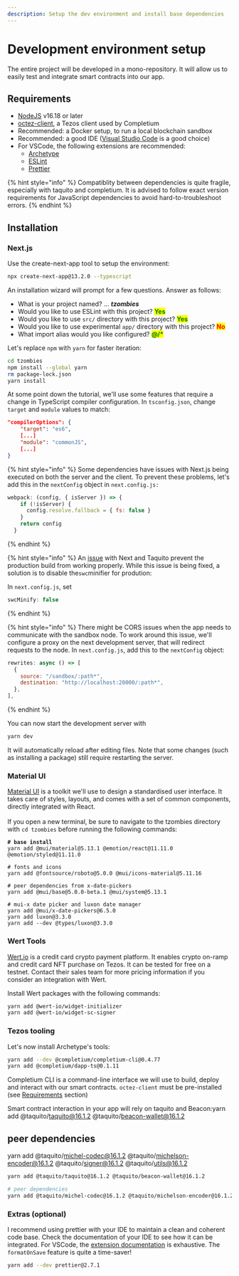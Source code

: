 ```yaml
---
description: Setup the dev environment and install base dependencies
---
```


# Development environment setup

The entire project will be developed in a mono-repository. It will allow us to easily test and integrate smart contracts into our app.&#x20;

## Requirements

* [NodeJS](https://nodejs.org/) v16.18 or later
* [octez-client](https://tezos.gitlab.io/introduction/howtoget.html), a Tezos client used by Completium
* Recommended: a Docker setup, to run a local blockchain sandbox
* Recommended: a good IDE ([Visual Studio Code](https://code.visualstudio.com/) is a good choice)
* For VSCode, the following extensions are recommended:
  * [Archetype](https://marketplace.visualstudio.com/items?itemName=edukera.archetype)
  * [ESLint](https://marketplace.visualstudio.com/items?itemName=dbaeumer.vscode-eslint)
  * [Prettier](https://marketplace.visualstudio.com/items?itemName=esbenp.prettier-vscode)

{% hint style="info" %}
Compatiblity between dependencies is quite fragile, especially with taquito and completium. It is advised to follow exact version requirements for JavaScript dependencies to avoid hard-to-troubleshoot errors.
{% endhint %}

## Installation

### Next.js

Use the create-next-app tool to setup the environment:

```bash
npx create-next-app@13.2.0 --typescript
```

An installation wizard will prompt for a few questions. Answer as follows:

* What is your project named? … _**tzombies**_
* Would you like to use ESLint with this project? <mark style="color:green;">**Yes**</mark>
* Would you like to use `src/` directory with this project? <mark style="color:green;">**Yes**</mark>
* Would you like to use experimental `app/` directory with this project? <mark style="color:red;">**No**</mark>
* What import alias would you like configured? <mark style="color:green;">**@/\***</mark>

Let's replace `npm` with `yarn` for faster iteration:

```bash
cd tzombies
npm install --global yarn
rm package-lock.json
yarn install
```

At some point down the tutorial, we'll use some features that require a change in TypeScript compiler configuration. In `tsconfig.json`, change `target` and `module` values to match:

```json
"compilerOptions": {
    "target": "es6",
    [...]
    "module": "commonJS",
    [...]
}
```

{% hint style="info" %}
Some dependencies have issues with Next.js being executed on both the server and the client. To prevent these problems, let's add this in the `nextConfig` object in `next.config.js:`

```javascript
webpack: (config, { isServer }) => {
    if (!isServer) {
      config.resolve.fallback = { fs: false }
    }
    return config
  }
```
{% endhint %}

{% hint style="info" %}
An [issue](https://github.com/ecadlabs/taquito/issues/2491) with Next and Taquito prevent the production build from working properly. While this issue is being fixed, a solution is to disable the`swc`minifier for prodution:&#x20;

In `next.config.js`, set&#x20;

```javascript
swcMinify: false
```
{% endhint %}

{% hint style="info" %}
There might be CORS issues when the app needs to communicate with the sandbox node. To work around this issue, we'll configure a proxy on the next development server, that will redirect requests to the node. In `next.config.js`, add this to the `nextConfig` object:

```javascript
rewrites: async () => [
  {
    source: "/sandbox/:path*",
    destination: "http://localhost:20000/:path*",
  },
],
```
{% endhint %}

You can now start the development server with

```bash
yarn dev
```

It will automatically reload after editing files. Note that some changes (such as installing a package) still require restarting the server.&#x20;

### Material UI

[Material UI](https://mui.com/material-ui/getting-started/overview/) is a toolkit we'll use to design a standardised user interface. It takes care of styles, layouts, and comes with a set of common components, directly integrated with React.\
\
If you open a new terminal, be sure to navigate to the tzombies directory with `cd tzombies` before running the following commands:&#x20;

<pre class="language-bash"><code class="lang-bash"><strong># base install
</strong>yarn add @mui/material@5.13.1 @emotion/react@11.11.0 @emotion/styled@11.11.0

# fonts and icons
yarn add @fontsource/roboto@5.0.0 @mui/icons-material@5.11.16

# peer dependencies from x-date-pickers
yarn add @mui/base@5.0.0-beta.1 @mui/system@5.13.1

# mui-x date picker and luxon date manager
yarn add @mui/x-date-pickers@6.5.0
yarn add luxon@3.3.0 
yarn add --dev @types/luxon@3.3.0
</code></pre>

### Wert Tools <a href="#wert-tools" id="wert-tools"></a>

[Wert.io](https://wert.io/) is a credit card crypto payment platform. It enables crypto on-ramp and credit card NFT purchase on Tezos. It can be tested for free on a testnet. Contact their sales team for more pricing information if you consider an integration with Wert.

Install Wert packages with the following commands:

```bash
yarn add @wert-io/widget-initializer
yarn add @wert-io/widget-sc-signer
```

### Tezos tooling

Let's now install Archetype's tools:

```bash
yarn add --dev @completium/completium-cli@0.4.77
yarn add @completium/dapp-ts@0.1.11
```

Completium CLI is a command-line interface we will use to build, deploy and interact with our smart contracts. `octez-client` must be pre-installed (see [Requirements](development-environment-setup.md#requirements) section)

Smart contract interaction in your app will rely on taquito and Beacon:yarn add @taquito/taquito@16.1.2 @taquito/beacon-wallet@16.1.2

## peer dependencies

yarn add @taquito/michel-codec@16.1.2 @taquito/michelson-encoder@16.1.2 @taquito/signer@16.1.2 @taquito/utils@16.1.2

```bash
yarn add @taquito/taquito@16.1.2 @taquito/beacon-wallet@16.1.2 

# peer dependencies
yarn add @taquito/michel-codec@16.1.2 @taquito/michelson-encoder@16.1.2 @taquito/signer@16.1.2 @taquito/utils@16.1.2
```

### Extras (optional)

I recommend using prettier with your IDE to maintain a clean and coherent code base. Check the documentation of your IDE to see how it can be integrated. For VSCode, the [extension documentation](https://marketplace.visualstudio.com/items?itemName=esbenp.prettier-vscode) is exhaustive. The `formatOnSave` feature is quite a time-saver!

```bash
yarn add --dev prettier@2.7.1
```
